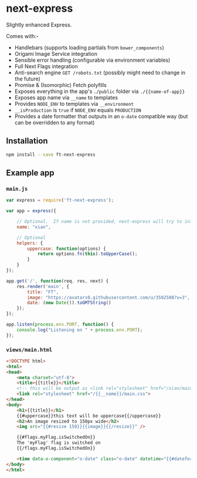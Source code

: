 next-express
============

Slightly enhanced Express.

Comes with:-
- Handlebars (supports loading partials from `bower_components`)
- Origami Image Service integration
- Sensible error handling (configurable via environment variables)
- Full Next Flags integration
- Anti-search engine `GET /robots.txt` (possibly might need to change in the future)
- Promise & (Isomorphic) Fetch polyfills
- Exposes everything in the app's `./public` folder via `./{{name-of-app}}`
- Exposes app name via `__name` to templates
- Provides `NODE_ENV` to templates via `__environment`
- `__isProduction` is `true` if `NODE_ENV` equals `PRODUCTION`
- Provides a date formatter that outputs in an `o-date` compatible way (but can be overridden to any format)

## Installation

```sh
npm install --save ft-next-express
```

## Example app

### `main.js`
```js
var express = require('ft-next-express');

var app = express({

	// Optional.  If name is not provided, next-express will try to infer it from package.json
	name: "xian",

	// Optional
	helpers: {
		uppercase: function(options) {
			return options.fn(this).toUpperCase();
		}
	}
});

app.get('/', function(req, res, next) {
	res.render('main', {
		title: "FT",
		image: "https://avatars0.githubusercontent.com/u/3502508?v=3",
		date: (new Date()).toGMTString()
	});
});

app.listen(process.env.PORT, function() {
	console.log("Listening on " + process.env.PORT);
});
```

### `views/main.html`

```html
<!DOCTYPE html>
<html>
<head>
	<meta charset="utf-8">
	<title>{{title}}</title>
	<!-- this will be output as <link rel="stylesheet" href="/xian/main.css"> -->
	<link rel="stylesheet" href="/{{__name}}/main.css">
</head>
<body>
	<h1>{{title}}</h1>
	{{#uppercase}}this text will be uppercase{{/uppercase}}
	<h2>An image resized to 150px wide</h2>
	<img src="{{#resize 150}}{{image}}{{/resize}}" />

	{{#flags.myFlag.isSwitchedOn}}
	The 'myFlag' flag is switched on
	{{/flags.myFlag.isSwitchedOn}}

	<time data-o-component="o-date" class="o-date" datetime="{{#dateformat}}{{date}}{{/dateformat}}">{{#dateformat "dddd, d mmmm, yyyy"}}{{date}}{/dateformat}}</time>
</body>
</html>
```
